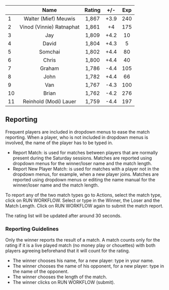 | |Name|Rating|+/-|Exp|
|-|:--:|:----:|:-:|:-:|
|1|Walter (Mief) Meuwis|1,867|+3.9|240|
|2|Vinod (Vinnie) Ratnaphat|1,861|+4|175|
|3|Jay|1,809|+4.2|10|
|4|David|1,804|+4.3|5|
|5|Somchai|1,802|+4.4|80|
|6|Chris|1,800|+4.4|40|
|7|Graham|1,786|-4.4|105|
|8|John|1,782|+4.4|66|
|9|Van|1,767|-4.3|100|
|10|Brian|1,762|-4.2|276|
|11|Reinhold (Modi) Lauer|1,759|-4.4|197|

 

## Reporting

Frequent players are included in dropdown menus to ease the match reporting.
When a player, who is not included in dropdown menus is involved, the name of the player has to be typed in.

- Report Match:  is used for matches between players that are normally present during the Saturday sessions.
Matches are reported using dropdown menus for the winner/loser name and the match length.
- Report New Player Match:  is used for matches with a player not in the dropdown menus, for example, when a new player joins.
Matches are reported using dropdown menus or editing the name manual for the winner/loser name and the match length.

To report any of the two match types go to Actions, select the match type, click on RUN WORKFLOW.
Select or type in the Winner, the Loser and the Match Length.
Click on RUN WORKFLOW again to submit the match report.

The rating list will be updated after around 30 seconds.

### Reporting Guidelines

Only the winner reports the result of a match.
A match counts only for the rating if it is a live played match (no money play or chouettes)
with both players agreeing beforehand that it will count for the rating.

- The winner chooses his name, for a new player: type in your name.
- The winner chooses the name of his opponent, for a new player: type in the name of the opponent.
- The winner chooses the length of the match.
- The winner clicks on RUN WORKFLOW (submit).
